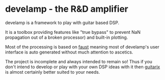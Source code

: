 develamp - the R&D amplifier
============================

develamp is a framework to play with guitar based DSP.

It is a toolbox providing features like "true bypass" to prevent NaN
propagation out of a broken processor) and built-in plotting.

Most of the processing is based on [faust](http://faust.grame.fr/)
meaning most of develamp's user interface is auto generated without
much attention to ascetics.

The project is incomplete and always intended to remain so! Thus if
you don't intend to develop or play with your own DSP ideas with it
then [guitarix](http://guitarix.sf.net/) is almost certainly better
suited to your needs.

